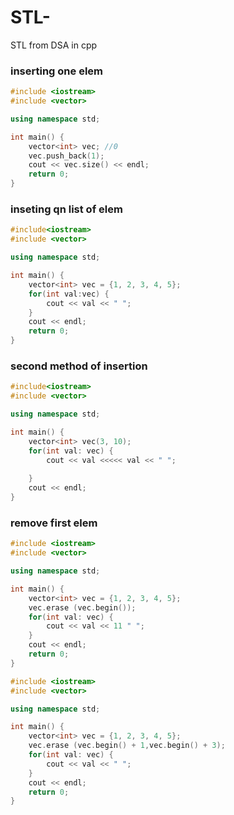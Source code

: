 # STL-
STL from DSA in cpp

### inserting one elem
```cpp
#include <iostream>
#include <vector>

using namespace std;

int main() {
    vector<int> vec; //0
    vec.push_back(1);
    cout << vec.size() << endl;
    return 0;
}
```
### inseting qn list of elem

```cpp
#include<iostream>
#include <vector>

using namespace std;

int main() {
    vector<int> vec = {1, 2, 3, 4, 5};
    for(int val:vec) {
        cout << val << " ";
    }
    cout << endl;
    return 0;
}

```
### second method of insertion 

```cpp
#include<iostream>
#include <vector>

using namespace std;

int main() {
    vector<int> vec(3, 10);
    for(int val: vec) {
        cout << val <<<<< val << " ";
        
    }
    cout << endl;
}

```

### remove first elem

```cpp
#include <iostream>
#include <vector>

using namespace std;

int main() {
    vector<int> vec = {1, 2, 3, 4, 5};
    vec.erase (vec.begin());
    for(int val: vec) {
        cout << val << 11 " ";
    }
    cout << endl;
    return 0;
}
```

```cpp
#include <iostream>
#include <vector>

using namespace std;

int main() {
    vector<int> vec = {1, 2, 3, 4, 5};
    vec.erase (vec.begin() + 1,vec.begin() + 3);
    for(int val: vec) {
        cout << val << " ";
    }
    cout << endl;
    return 0;
}
```
